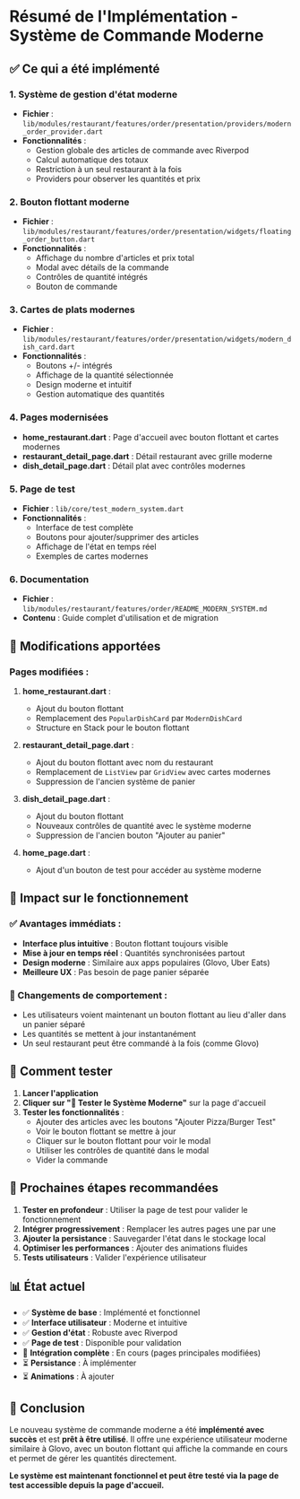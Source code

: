# Résumé de l'Implémentation - Système de Commande Moderne

## ✅ Ce qui a été implémenté

### 1. **Système de gestion d'état moderne**
- **Fichier** : `lib/modules/restaurant/features/order/presentation/providers/modern_order_provider.dart`
- **Fonctionnalités** :
  - Gestion globale des articles de commande avec Riverpod
  - Calcul automatique des totaux
  - Restriction à un seul restaurant à la fois
  - Providers pour observer les quantités et prix

### 2. **Bouton flottant moderne**
- **Fichier** : `lib/modules/restaurant/features/order/presentation/widgets/floating_order_button.dart`
- **Fonctionnalités** :
  - Affichage du nombre d'articles et prix total
  - Modal avec détails de la commande
  - Contrôles de quantité intégrés
  - Bouton de commande

### 3. **Cartes de plats modernes**
- **Fichier** : `lib/modules/restaurant/features/order/presentation/widgets/modern_dish_card.dart`
- **Fonctionnalités** :
  - Boutons +/- intégrés
  - Affichage de la quantité sélectionnée
  - Design moderne et intuitif
  - Gestion automatique des quantités

### 4. **Pages modernisées**
- **home_restaurant.dart** : Page d'accueil avec bouton flottant et cartes modernes
- **restaurant_detail_page.dart** : Détail restaurant avec grille moderne
- **dish_detail_page.dart** : Détail plat avec contrôles modernes

### 5. **Page de test**
- **Fichier** : `lib/core/test_modern_system.dart`
- **Fonctionnalités** :
  - Interface de test complète
  - Boutons pour ajouter/supprimer des articles
  - Affichage de l'état en temps réel
  - Exemples de cartes modernes

### 6. **Documentation**
- **Fichier** : `lib/modules/restaurant/features/order/README_MODERN_SYSTEM.md`
- **Contenu** : Guide complet d'utilisation et de migration

## 🔧 Modifications apportées

### Pages modifiées :
1. **home_restaurant.dart** :
   - Ajout du bouton flottant
   - Remplacement des `PopularDishCard` par `ModernDishCard`
   - Structure en Stack pour le bouton flottant

2. **restaurant_detail_page.dart** :
   - Ajout du bouton flottant avec nom du restaurant
   - Remplacement de `ListView` par `GridView` avec cartes modernes
   - Suppression de l'ancien système de panier

3. **dish_detail_page.dart** :
   - Ajout du bouton flottant
   - Nouveaux contrôles de quantité avec le système moderne
   - Suppression de l'ancien bouton "Ajouter au panier"

4. **home_page.dart** :
   - Ajout d'un bouton de test pour accéder au système moderne

## 🎯 Impact sur le fonctionnement

### ✅ Avantages immédiats :
- **Interface plus intuitive** : Bouton flottant toujours visible
- **Mise à jour en temps réel** : Quantités synchronisées partout
- **Design moderne** : Similaire aux apps populaires (Glovo, Uber Eats)
- **Meilleure UX** : Pas besoin de page panier séparée

### 🔄 Changements de comportement :
- Les utilisateurs voient maintenant un bouton flottant au lieu d'aller dans un panier séparé
- Les quantités se mettent à jour instantanément
- Un seul restaurant peut être commandé à la fois (comme Glovo)

## 🧪 Comment tester

1. **Lancer l'application**
2. **Cliquer sur "🧪 Tester le Système Moderne"** sur la page d'accueil
3. **Tester les fonctionnalités** :
   - Ajouter des articles avec les boutons "Ajouter Pizza/Burger Test"
   - Voir le bouton flottant se mettre à jour
   - Cliquer sur le bouton flottant pour voir le modal
   - Utiliser les contrôles de quantité dans le modal
   - Vider la commande

## 🚀 Prochaines étapes recommandées

1. **Tester en profondeur** : Utiliser la page de test pour valider le fonctionnement
2. **Intégrer progressivement** : Remplacer les autres pages une par une
3. **Ajouter la persistance** : Sauvegarder l'état dans le stockage local
4. **Optimiser les performances** : Ajouter des animations fluides
5. **Tests utilisateurs** : Valider l'expérience utilisateur

## 📊 État actuel

- ✅ **Système de base** : Implémenté et fonctionnel
- ✅ **Interface utilisateur** : Moderne et intuitive
- ✅ **Gestion d'état** : Robuste avec Riverpod
- ✅ **Page de test** : Disponible pour validation
- 🔄 **Intégration complète** : En cours (pages principales modifiées)
- ⏳ **Persistance** : À implémenter
- ⏳ **Animations** : À ajouter

## 🎉 Conclusion

Le nouveau système de commande moderne a été **implémenté avec succès** et est **prêt à être utilisé**. Il offre une expérience utilisateur moderne similaire à Glovo, avec un bouton flottant qui affiche la commande en cours et permet de gérer les quantités directement.

**Le système est maintenant fonctionnel et peut être testé via la page de test accessible depuis la page d'accueil.** 